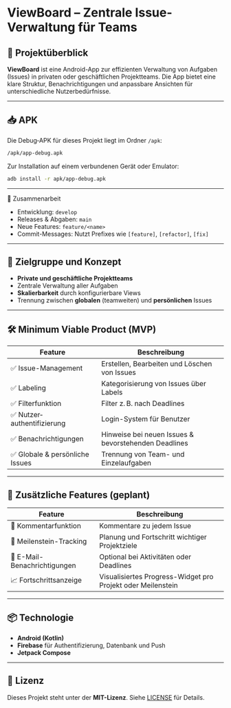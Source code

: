 # ViewBoard – Zentrale Issue-Verwaltung für Teams

## 🚀 Projektüberblick

**ViewBoard** ist eine Android-App zur effizienten Verwaltung von Aufgaben (Issues) in privaten oder geschäftlichen Projektteams. Die App bietet eine klare Struktur, Benachrichtigungen und anpassbare Ansichten für unterschiedliche Nutzerbedürfnisse.

---
## 📥 APK

Die Debug‑APK für dieses Projekt liegt im Ordner `/apk`:

```bash
/apk/app-debug.apk
```

Zur Installation auf einem verbundenen Gerät oder Emulator:

```bash
adb install -r apk/app-debug.apk
```
---

📌 Zusammenarbeit

- Entwicklung: `develop`
- Releases & Abgaben: `main`
- Neue Features: `feature/<name>`
- Commit-Messages: Nutzt Prefixes wie `[feature]`, `[refactor]`, `[fix]`
---

## 🎯 Zielgruppe und Konzept

- **Private und geschäftliche Projektteams**
- Zentrale Verwaltung aller Aufgaben
- **Skalierbarkeit** durch konfigurierbare Views
- Trennung zwischen **globalen** (teamweiten) und **persönlichen** Issues

---

## 🛠️ Minimum Viable Product (MVP)

| Feature | Beschreibung |
|--------|--------------|
| ✅ Issue-Management | Erstellen, Bearbeiten und Löschen von Issues |
| ✅ Labeling | Kategorisierung von Issues über Labels |
| ✅ Filterfunktion | Filter z. B. nach Deadlines |
| ✅ Nutzer­authentifizierung | Login-System für Benutzer |
| ✅ Benachrichtigungen | Hinweise bei neuen Issues & bevorstehenden Deadlines |
| ✅ Globale & persönliche Issues | Trennung von Team- und Einzelaufgaben |

---

## 🌟 Zusätzliche Features (geplant)

| Feature | Beschreibung |
|--------|--------------|
| 💬 Kommentarfunktion | Kommentare zu jedem Issue |
| 📅 Meilenstein-Tracking | Planung und Fortschritt wichtiger Projektziele |
| 📧 E-Mail-Benachrichtigungen | Optional bei Aktivitäten oder Deadlines |
| 📈 Fortschrittsanzeige | Visualisiertes Progress-Widget pro Projekt oder Meilenstein |

---

## 📦 Technologie

- **Android (Kotlin)**
- **Firebase** für Authentifizierung, Datenbank und Push
- **Jetpack Compose** 

---

## 📄 Lizenz

Dieses Projekt steht unter der **MIT-Lizenz**. Siehe [LICENSE](./LICENSE) für Details.
